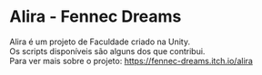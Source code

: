 # Alira - Fennec Dreams
Alira é um projeto de Faculdade criado na Unity.<br />
Os scripts disponíveis são alguns dos que contribui.<br />
Para ver mais sobre o projeto: https://fennec-dreams.itch.io/alira
